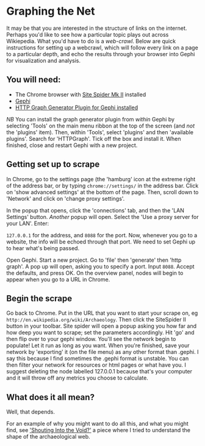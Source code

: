 # Graphing the Net

It may be that you are interested in the structure of links on the internet. Perhaps you'd like to see how a particular topic plays out across Wikiepedia. What you'd have to do is a _web-crawl_. Below are quick instructions for setting up a webcrawl, which will follow every link on a page to a particular depth, and echo the results through your browser into Gephi for visualization and analysis.

## You will need:

+ The Chrome browser with [Site Spider Mk II](https://chrome.google.com/webstore/detail/site-spider-mark-ii/gedjofgioahckekhpgknhchelbpdogok) installed
+ [Gephi](http://gephi.org)
+ [HTTP Graph Generator Plugin for Gephi installed](https://marketplace.gephi.org/plugin/http-graph/)

*NB* You can install the graph generator plugin from _within_ Gephi by selecting 'Tools' on the main menu ribbon at the top of the screen (and *not* the 'plugins' item). Then, within 'Tools', select 'plugins' and then 'available plugins'. Search for 'HTTPGraph'. Tick off the box and install it. When finished, close and restart Gephi with a new project.

## Getting set up to scrape

In Chrome, go to the settings page (the 'hamburg' icon at the extreme right of the address bar, or by typing ```chrome://settings/``` in the address bar. Click on 'show advanced settings' at the bottom of the page. Then, scroll down to 'Network' and click on 'change proxy settings'. 

In the popup that opens, click the 'connections' tab, and then the 'LAN Settings' button. *Another* popup will open. Select the 'Use a proxy server for your LAN'. Enter:

```127.0.0.1``` for the address, and ```8088``` for the port. Now, whenever you go to a website, the info will be echoed through that port. We need to set Gephi up to hear what's being passed.

Open Gephi. Start a new project. Go to 'file' then 'generate' then 'http graph'. A pop up will open, asking you to specify a port. Input ```8088```. Accept the defaults, and press OK. On the overview panel, nodes will begin to appear when you go to a URL in Chrome. 

## Begin the scrape

Go back to Chrome. Put in the URL that you want to start your scrape on, eg ```http://en.wikipedia.org/wiki/Archaeology```. Then click the SiteSpider II button in your toolbar. Site spider will open a popup asking you how far and how deep you want to scrape; set the parameters accordingly. Hit 'go' and then flip over to your gephi window. You'll see the network begin to populate! Let it run as long as you want. When you're finished, save your network by 'exporting' it (on the file menu) as any other format than .gephi. I say this because I find sometimes the .gephi format is unstable. You can then filter your network for resources or html pages or what have you. I suggest deleting the node labelled 127.0.0.1 because that's your computer and it will throw off any metrics you choose to calculate. 

## What does it all mean?

Well, that depends.

For an example of why you might want to do all this, and what you might find, see ['Shouting Into the Void?'](http://electricarchaeology.ca/2014/05/01/shouting-into-the-void/) a piece where I tried to understand the shape of the archaeological web.
